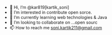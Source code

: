 - 👋 Hi, I’m @kar819[kartik_soni]
- 👀 I’m interested in contribute open sorce.
- 🌱 I’m currently learning web technologies & Java 
- 💞️ I’m looking to collaborate on ...open sourc
- 📫 How to reach me soni.kartik211@gmail.com

<!---
kar819/kar819 is a ✨ special ✨ repository because its `README.md` (this file) appears on your GitHub profile.
You can click the Preview link to take a look at your changes.
--->
